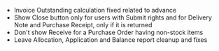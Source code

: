 - Invoice Outstanding calculation fixed related to advance
- Show Close button only for users with Submit rights and for Delivery Note and Purchase Receipt, only if it is returned
- Don't show Receive for a Purchase Order having non-stock items
- Leave Allocation, Application and Balance report cleanup and fixes
